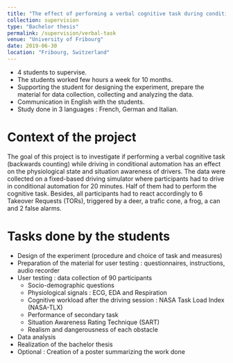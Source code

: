 ```yaml
---
title: "The effect of performing a verbal cognitive task during conditional automated driving on driver's state and awareness"
collection: supervision
type: "Bachelor thesis"
permalink: /supervision/verbal-task
venue: "University of Fribourg"
date: 2019-06-30
location: "Fribourg, Switzerland"
---
```


* 4 students to supervise.
* The students worked few hours a week for 10 months.
* Supporting the student for designing the experiment, prepare the material for data collection, collecting and analyzing the data.
* Communication in English with the students. 
* Study done in 3 languages : French, German and Italian.


Context of the project 
======

The goal of this project is to investigate if performing a verbal cognitive task (backwards counting) while driving in conditional automation has an effect on the physiological state and situation awareness of drivers. The data were collected on a fixed-based driving simulator where participants had to drive in conditional automation for 20 minutes. Half of them had to perform the cognitive task. Besides, all participants had to react accordingly to 6 Takeover Requests (TORs), triggered by a deer, a trafic cone, a frog, a can and 2 false alarms.


Tasks done by the students
======

* Design of the experiment (procedure and choice of task and measures)
* Preparation of the material for user testing : questionnaires, instructions, audio recorder
* User testing : data collection of 90 participants
	* Socio-demographic questions
	* Physiological signals : ECG, EDA and Respiration
	* Cognitive workload after the driving session : NASA Task Load Index (NASA-TLX)
	* Performance of secondary task
	* Situation Awareness Rating Technique (SART)
	* Realism and dangerousness of each obstacle
* Data analysis
* Realization of the bachelor thesis
* Optional : Creation of a poster summarizing the work done
